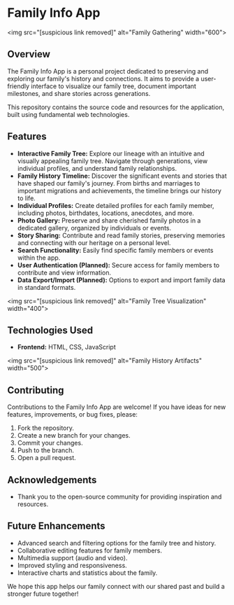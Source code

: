 # Family Info App

\<img src="[suspicious link removed]" alt="Family Gathering" width="600"\>

## Overview

The Family Info App is a personal project dedicated to preserving and exploring our family's history and connections. It aims to provide a user-friendly interface to visualize our family tree, document important milestones, and share stories across generations.

This repository contains the source code and resources for the application, built using fundamental web technologies.

## Features

  * **Interactive Family Tree:** Explore our lineage with an intuitive and visually appealing family tree. Navigate through generations, view individual profiles, and understand family relationships.
  * **Family History Timeline:** Discover the significant events and stories that have shaped our family's journey. From births and marriages to important migrations and achievements, the timeline brings our history to life.
  * **Individual Profiles:** Create detailed profiles for each family member, including photos, birthdates, locations, anecdotes, and more.
  * **Photo Gallery:** Preserve and share cherished family photos in a dedicated gallery, organized by individuals or events.
  * **Story Sharing:** Contribute and read family stories, preserving memories and connecting with our heritage on a personal level.
  * **Search Functionality:** Easily find specific family members or events within the app.
  * **User Authentication (Planned):** Secure access for family members to contribute and view information.
  * **Data Export/Import (Planned):** Options to export and import family data in standard formats.

\<img src="[suspicious link removed]" alt="Family Tree Visualization" width="400"\>

## Technologies Used

  * **Frontend:** HTML, CSS, JavaScript

\<img src="[suspicious link removed]" alt="Family History Artifacts" width="500"\>

## Contributing

Contributions to the Family Info App are welcome\! If you have ideas for new features, improvements, or bug fixes, please:

1.  Fork the repository.
2.  Create a new branch for your changes.
3.  Commit your changes.
4.  Push to the branch.
5.  Open a pull request.

## Acknowledgements

  * Thank you to the open-source community for providing inspiration and resources.

## Future Enhancements

  * Advanced search and filtering options for the family tree and history.
  * Collaborative editing features for family members.
  * Multimedia support (audio and video).
  * Improved styling and responsiveness.
  * Interactive charts and statistics about the family.

We hope this app helps our family connect with our shared past and build a stronger future together\!
